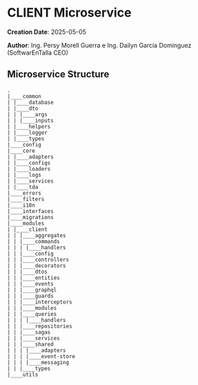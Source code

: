 # CLIENT Microservice

**Creation Date**: 2025-05-05

**Author**: Ing. Persy Morell Guerra e Ing. Dailyn García Dominguez (SoftwarEnTalla CEO)

## Microservice Structure

```plaintext
.
|____common
| |____database
| |____dto
| | |____args
| | |____inputs
| |____helpers
| |____logger
| |____types
|____config
|____core
| |____adapters
| |____configs
| |____loaders
| |____logs
| |____services
| |____tda
|____errors
|____filters
|____i18n
|____interfaces
|____migrations
|____modules
| |____client
| | |____aggregates
| | |____commands
| | | |____handlers
| | |____config
| | |____controllers
| | |____decorators
| | |____dtos
| | |____entities
| | |____events
| | |____graphql
| | |____guards
| | |____interceptors
| | |____modules
| | |____queries
| | | |____handlers
| | |____repositories
| | |____sagas
| | |____services
| | |____shared
| | | |____adapters
| | | |____event-store
| | | |____messaging
| | |____types
|____utils
```
